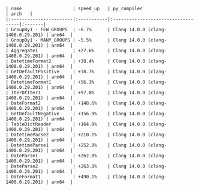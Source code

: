     | name                   | speed_up   | py_compiler                        | arch   |
    |:-----------------------|:-----------|:-----------------------------------|:-------|
    | GroupBy1 - FEW_GROUPS  | -6.7%      | Clang 14.0.0 (clang-1400.0.29.201) | arm64  |
    | GroupBy1 - MANY_GROUPS | -5.5%      | Clang 14.0.0 (clang-1400.0.29.201) | arm64  |
    | Aggregate1             | +27.6%     | Clang 14.0.0 (clang-1400.0.29.201) | arm64  |
    | DatetimeFormat2        | +38.4%     | Clang 14.0.0 (clang-1400.0.29.201) | arm64  |
    | GetDefaultPositive     | +38.7%     | Clang 14.0.0 (clang-1400.0.29.201) | arm64  |
    | DatetimeFormat1        | +56.3%     | Clang 14.0.0 (clang-1400.0.29.201) | arm64  |
    | IterOfIter1            | +97.8%     | Clang 14.0.0 (clang-1400.0.29.201) | arm64  |
    | DateFormat2            | +148.6%    | Clang 14.0.0 (clang-1400.0.29.201) | arm64  |
    | GetDefaultNegative     | +156.9%    | Clang 14.0.0 (clang-1400.0.29.201) | arm64  |
    | TableDictReader        | +164.9%    | Clang 14.0.0 (clang-1400.0.29.201) | arm64  |
    | DatetimeParse2         | +210.1%    | Clang 14.0.0 (clang-1400.0.29.201) | arm64  |
    | DatetimeParse1         | +252.9%    | Clang 14.0.0 (clang-1400.0.29.201) | arm64  |
    | DateParse1             | +262.0%    | Clang 14.0.0 (clang-1400.0.29.201) | arm64  |
    | DateParse2             | +263.8%    | Clang 14.0.0 (clang-1400.0.29.201) | arm64  |
    | DateFormat1            | +490.1%    | Clang 14.0.0 (clang-1400.0.29.201) | arm64  |